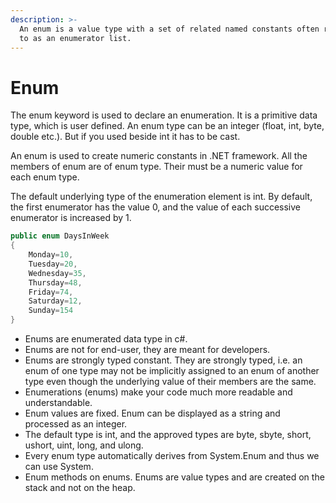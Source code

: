 ```yaml
---
description: >-
  An enum is a value type with a set of related named constants often referred
  to as an enumerator list.
---
```


# Enum

The enum keyword is used to declare an enumeration. It is a primitive data type, which is user defined. An enum type can be an integer \(float, int, byte, double etc.\). But if you used beside int it has to be cast.

An enum is used to create numeric constants in .NET framework. All the members of enum are of enum type. Their must be a numeric value for each enum type.

The default underlying type of the enumeration element is int. By default, the first enumerator has the value 0, and the value of each successive enumerator is increased by 1.

```csharp
public enum DaysInWeek
{
    Monday=10,
    Tuesday=20,
    Wednesday=35,
    Thursday=48,
    Friday=74,
    Saturday=12,
    Sunday=154
}
```

* Enums are enumerated data type in c\#. 
* Enums are not for end-user, they are meant for developers.
* Enums are strongly typed constant. They are strongly typed, i.e. an enum of one type may not be implicitly assigned to an enum of another type even though the underlying value of their members are the same. 
* Enumerations \(enums\) make your code much more readable and understandable. 
* Enum values are fixed. Enum can be displayed as a string and processed as an integer. 
* The default type is int, and the approved types are byte, sbyte, short, ushort, uint, long, and ulong. 
* Every enum type automatically derives from System.Enum and thus we can use System.
* Enum methods on enums. Enums are value types and are created on the stack and not on the heap.

